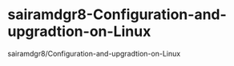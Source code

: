 # sairamdgr8-Configuration-and-upgradtion-on-Linux
sairamdgr8/Configuration-and-upgradtion-on-Linux
